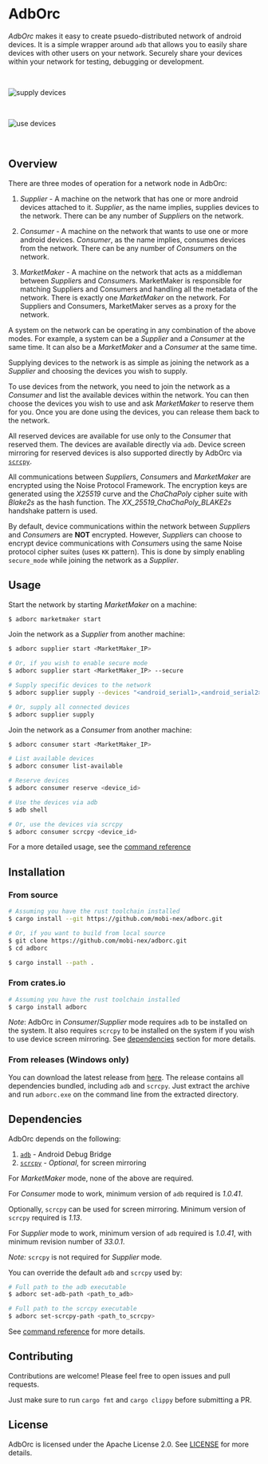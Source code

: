 # AdbOrc

*AdbOrc* makes it easy to create psuedo-distributed network of android devices.
It is a simple wrapper around `adb` that allows you to easily share
devices with other users on your network. Securely share your devices
within your network for testing, debugging or development.

<br/>

![supply devices](https://i.imgur.com/q9qNqzM.gif)

<br/>

![use devices](https://i.imgur.com/yzfd1Hq.gif)

<br/>

## Overview

There are three modes of operation for a network node in AdbOrc:

1. *Supplier* - A machine on the network that has one or more android
    devices attached to it. *Supplier*, as the name implies, supplies
    devices to the network. There can be any number of *Supplier*s on
    the network.

2. *Consumer* - A machine on the network that wants to use one or more
    android devices. *Consumer*, as the name implies, consumes devices
    from the network. There can be any number of *Consumer*s on the
    network.

3. *MarketMaker* - A machine on the network that acts as a middleman
    between *Supplier*s and *Consumer*s. MarketMaker is responsible
    for matching Suppliers and Consumers and handling all the metadata
    of the network. There is exactly one *MarketMaker* on the network.
    For Suppliers and Consumers, MarketMaker serves as a proxy
    for the network.

A system on the network can be operating in any combination of the
above modes. For example, a system can be a *Supplier* and a *Consumer*
at the same time. It can also be a *MarketMaker* and a *Consumer* at
the same time.

Supplying devices to the network is as simple as joining the network
as a *Supplier* and choosing the devices you wish to supply.

To use devices from the network, you need to join the network as a
*Consumer* and list the available devices within the network.
You can then choose the devices you wish to use and ask *MarketMaker*
to reserve them for you. Once you are done using the devices, you can
release them back to the network.

All reserved devices are available for use only to the *Consumer* that
reserved them. The devices are available directly via `adb`. Device
screen mirroring for reserved devices is also supported directly by
AdbOrc via [`scrcpy`](https://github.com/Genymobile/scrcpy).

All communications between *Supplier*s, *Consumer*s and *MarketMaker*
are encrypted using the Noise Protocol Framework. The encryption keys
are generated using the *X25519* curve and the *ChaChaPoly* cipher suite
with *Blake2s* as the hash function. The 
*XX_25519_ChaChaPoly_BLAKE2s* handshake pattern is used.

By default, device communications within the network between *Supplier*s
and *Consumer*s are **NOT** encrypted. However, *Supplier*s can choose to
encrypt device communications with *Consumer*s using the same Noise
protocol cipher suites (uses `KK` pattern). This is done by simply enabling
`secure_mode` while joining the network as a *Supplier*. 


## Usage

Start the network by starting *MarketMaker* on a machine:

```bash
$ adborc marketmaker start
```

Join the network as a *Supplier* from another machine:

```bash
$ adborc supplier start <MarketMaker_IP>

# Or, if you wish to enable secure mode
$ adborc supplier start <MarketMaker_IP> --secure

# Supply specific devices to the network
$ adborc supplier supply --devices "<android_serial1>,<android_serial2>,..."

# Or, supply all connected devices
$ adborc supplier supply
```

Join the network as a *Consumer* from another machine:

```bash
$ adborc consumer start <MarketMaker_IP>

# List available devices
$ adborc consumer list-available

# Reserve devices
$ adborc consumer reserve <device_id>

# Use the devices via adb
$ adb shell

# Or, use the devices via scrcpy
$ adborc consumer scrcpy <device_id>
```

For a more detailed usage, see the [command reference][REFERENCE]

[REFERENCE]: REFERENCE.md


## Installation

### From source

```bash
# Assuming you have the rust toolchain installed
$ cargo install --git https://github.com/mobi-nex/adborc.git 

# Or, if you want to build from local source
$ git clone https://github.com/mobi-nex/adborc.git
$ cd adborc

$ cargo install --path .
```

### From crates.io

```bash
# Assuming you have the rust toolchain installed
$ cargo install adborc
```

*Note*: AdbOrc in *Consumer*/*Supplier* mode requires `adb` to be installed on the system. It also
requires `scrcpy` to be installed on the system if you wish to use
device screen mirroring. See [dependencies](#dependencies) section for more details. 

### From releases (Windows only)

You can download the latest release from [here](https://github.com/mobi-nex/adborc/releases).
The release contains all dependencies bundled, including `adb` and `scrcpy`.
Just extract the archive and run `adborc.exe` on the command line from the
extracted directory.

## Dependencies

AdbOrc depends on the following:
1. [`adb`](https://developer.android.com/studio/releases/platform-tools) - Android Debug Bridge
2. [`scrcpy`](https://github.com/Genymobile/scrcpy) - *Optional*, for screen mirroring

For *MarketMaker* mode, none of the above are required.

For *Consumer* mode to work, minimum version of `adb` required is *1.0.41*.

Optionally, `scrcpy` can be used for screen mirroring. Minimum version of
`scrcpy` required is *1.13*.

For *Supplier* mode to work, minimum version of `adb` required is *1.0.41*, with
minimum revision number of *33.0.1*.

*Note:* `scrcpy` is not required for *Supplier* mode.

You can override the default `adb` and `scrcpy` used by:
```bash
# Full path to the adb executable
$ adborc set-adb-path <path_to_adb>

# Full path to the scrcpy executable
$ adborc set-scrcpy-path <path_to_scrcpy>
```

See [command reference][REFERENCE] for more details.

## Contributing

Contributions are welcome! Please feel free to open issues and pull requests.

Just make sure to run `cargo fmt` and `cargo clippy` before submitting a PR.

## License

AdbOrc is licensed under the Apache License 2.0. See [LICENSE] for more details.

[LICENSE]: LICENSE